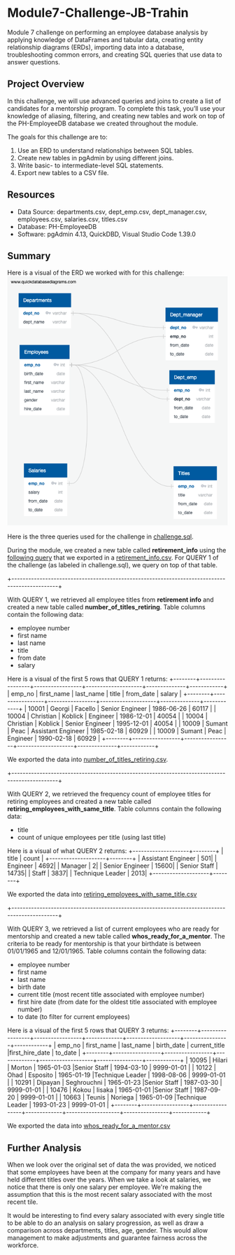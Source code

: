 # Module7-Challenge-JB-Trahin

Module 7 challenge on performing an employee database analysis by applying knowledge of DataFrames and tabular data, creating entity relationship diagrams (ERDs), importing data into a database, troubleshooting common errors, and creating SQL queries that use data to answer questions.

## Project Overview

In this challenge, we will use advanced queries and joins to create a list of candidates for a mentorship program. To complete this task, you’ll use your knowledge of aliasing, filtering, and creating new tables and work on top of the PH-EmployeeDB database we created throughout the module.

The goals for this challenge are to:

1. Use an ERD to understand relationships between SQL tables.
2. Create new tables in pgAdmin by using different joins.
3. Write basic- to intermediate-level SQL statements.
4. Export new tables to a CSV file.

## Resources

- Data Source: departments.csv, dept_emp.csv, dept_manager.csv, employees.csv, salaries.csv, titles.csv
- Database: PH-EmployeeDB  
- Software: pgAdmin 4.13, QuickDBD, Visual Studio Code 1.39.0

## Summary

Here is a visual of the ERD we worked with for this challenge:
![alt text](https://github.com/jbtrahin/Module7-Challenge-JB-Trahin/blob/master/EmployeeDB.png)

Here is the three queries used for the challenge in [challenge.sql](https://github.com/jbtrahin/Module7-Challenge-JB-Trahin/blob/master/queries/challenge.sql).

During the module, we created a new table called **retirement_info** using the [following query](https://github.com/jbtrahin/Pewlett-Hackard-Analysis/blob/master/queries/queries.sql) that we exported in a [retirement_info.csv](https://github.com/jbtrahin/Module7-Challenge-JB-Trahin/blob/master/data/module/retirement_info.csv). For QUERY 1 of the challenge (as labeled in challenge.sql), we query on top of that table. 

+----------------------------------------------------------------------------------------------+

With QUERY 1, we retrieved all employee titles from **retirement info** and created a new table called **number_of_titles_retiring**. Table columns contain the following data:
- employee number
- first name
- last name
- title
- from date
- salary

Here is a visual of the first 5 rows that QUERY 1 returns:
+--------+-----------------+-----------------+--------------------+--------------+------------+
| emp_no |    first_name   |     last_name   |      title         | from_date    |   salary   |
+--------+-----------------+-----------------+--------------------+--------------+------------+
| 10001  | Georgi          | Facello         | Senior Engineer    | 1986-06-26   | 60117      |
| 10004  | Christian       | Koblick         | Engineer           | 1986-12-01   | 40054      |
| 10004  | Christian       | Koblick         | Senior Engineer    | 1995-12-01   | 40054      |
| 10009  | Sumant          | Peac            | Assistant Engineer | 1985-02-18   | 60929      |
| 10009  | Sumant          | Peac            | Engineer           | 1990-02-18   | 60929      |
+--------+-----------------+-----------------+--------------------+--------------+------------+

We exported the data into [number_of_titles_retiring.csv](https://github.com/jbtrahin/Module7-Challenge-JB-Trahin/blob/master/data/challenge_output/number_of_titles_retiring.csv).

+----------------------------------------------------------------------------------------------+

With QUERY 2, we retrieved the frequency count of employee titles for retiring employees and created a new table called **retiring_employees_with_same_title**. Table columns contain the following data:
- title
- count of unique employees per title (using last title)

Here is a visual of what QUERY 2 returns:
+--------------------+--------+
| title              | count  |
+--------------------+--------+
| Assistant Engineer |     501|
| Engineer           |    4692|
| Manager            |       2|
| Senior Engineer    |   15600|
| Senior Staff       |   14735|
| Staff              |    3837|
| Technique Leader   |    2013|
+--------------------+--------+

We exported the data into [retiring_employees_with_same_title.csv](https://github.com/jbtrahin/Module7-Challenge-JB-Trahin/blob/master/data/challenge_output/retiring_employees_with_same_title.csv)

+----------------------------------------------------------------------------------------------+

With QUERY 3, we retrieved a list of current employees who are ready for mentorship and created a new table called **whos_ready_for_a_mentor**. The criteria to be ready for mentorship is that your birthdate is between 01/01/1965 and 12/01/1965. Table columns contain the following data:
- employee number
- first name
- last name
- birth date
- current title (most recent title associated with employee number)
- first hire date (from date for the oldest title associated with employee number)
- to date (to filter for current employees)

Here is a visual of the first 5 rows that QUERY 3 returns:
+--------+-----------------+-----------------+-------------+-------------------+----------------+------------+
| emp_no |    first_name   |     last_name   | birth_date  | current_title     |first_hire_date |   to_date  |
+--------+-----------------+-----------------+-------------+-------------------+----------------+------------+
| 10095  | Hilari          | Morton          | 1965-01-03  |Senior Staff       | 1994-03-10     | 9999-01-01 |
| 10122  | Ohad            | Esposito        | 1965-01-19  |Technique Leader   | 1998-08-06     | 9999-01-01 |
| 10291  | Dipayan         | Seghrouchni     | 1965-01-23  |Senior Staff       | 1987-03-30     | 9999-01-01 |
| 10476  | Kokou           | Iisaka          | 1965-01-01  |Senior Staff       | 1987-09-20     | 9999-01-01 |
| 10663  | Teunis          | Noriega         | 1965-01-09  |Technique Leader   | 1993-01-23     | 9999-01-01 |
+--------+-----------------+-----------------+-------------+-------------------+----------------+------------+

We exported the data into [whos_ready_for_a_mentor.csv](https://github.com/jbtrahin/Module7-Challenge-JB-Trahin/blob/master/data/challenge_output/whos_ready_for_a_mentor.csv)

## Further Analysis

When we look over the original set of data the was provided, we noticed that some employees have been at the company for many years and have held different titles over the years. When we take a look at salaries, we notice that there is only one salary per employee. We're making the assumption that this is the most recent salary associated with the most recent tile. 

It would be interesting to find every salary associated with every single title to be able to do an analysis on salary progression, as well as draw a comparison across departments, titles, age, gender. This would allow management to make adjustments and guarantee fairness across the workforce.






























